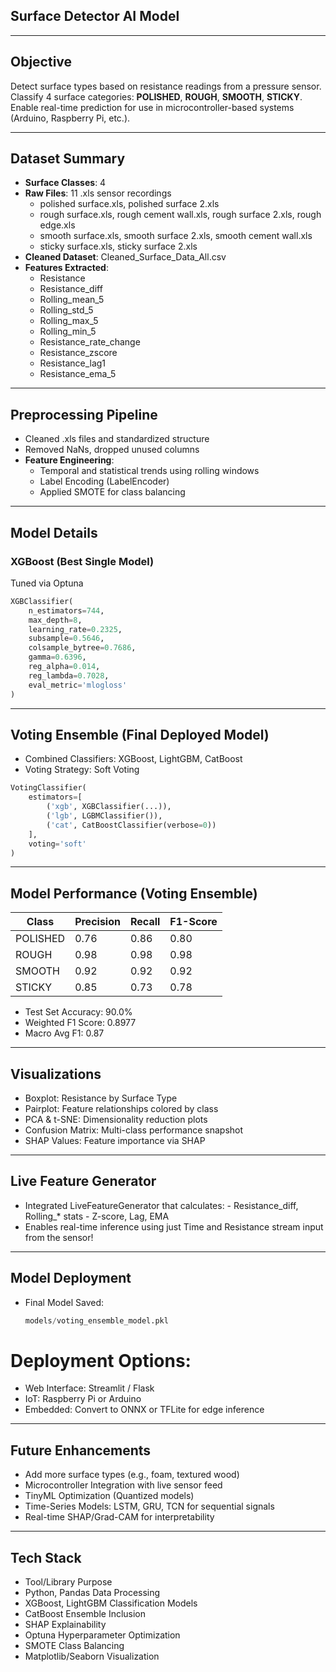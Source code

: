## Surface Detector AI Model

---

## Objective
Detect surface types based on resistance readings from a pressure sensor.  
Classify 4 surface categories: **POLISHED**, **ROUGH**, **SMOOTH**, **STICKY**.  
Enable real-time prediction for use in microcontroller-based systems (Arduino, Raspberry Pi, etc.).

---

## Dataset Summary
- **Surface Classes**: 4
- **Raw Files**: 11 .xls sensor recordings
  - polished surface.xls, polished surface 2.xls
  - rough surface.xls, rough cement wall.xls, rough surface 2.xls, rough edge.xls
  - smooth surface.xls, smooth surface 2.xls, smooth cement wall.xls
  - sticky surface.xls, sticky surface 2.xls
- **Cleaned Dataset**: Cleaned_Surface_Data_All.csv
- **Features Extracted**:
  - Resistance
  - Resistance_diff
  - Rolling_mean_5
  - Rolling_std_5
  - Rolling_max_5
  - Rolling_min_5
  - Resistance_rate_change
  - Resistance_zscore
  - Resistance_lag1
  - Resistance_ema_5

---

## Preprocessing Pipeline
- Cleaned .xls files and standardized structure
- Removed NaNs, dropped unused columns
- **Feature Engineering**:
  - Temporal and statistical trends using rolling windows
  - Label Encoding (LabelEncoder)
  - Applied SMOTE for class balancing

---

## Model Details
### XGBoost (Best Single Model)
Tuned via Optuna
```python
XGBClassifier(
    n_estimators=744,
    max_depth=8,
    learning_rate=0.2325,
    subsample=0.5646,
    colsample_bytree=0.7686,
    gamma=0.6396,
    reg_alpha=0.014,
    reg_lambda=0.7028,
    eval_metric='mlogloss'
)
```
---

## Voting Ensemble (Final Deployed Model)
  - Combined Classifiers: XGBoost, LightGBM, CatBoost
  - Voting Strategy: Soft Voting
```python
VotingClassifier(
    estimators=[
        ('xgb', XGBClassifier(...)),
        ('lgb', LGBMClassifier()),
        ('cat', CatBoostClassifier(verbose=0))
    ],
    voting='soft'
)
```
---

## Model Performance (Voting Ensemble)

| Class    | Precision | Recall | F1-Score |
|----------|-----------|--------|----------|
| POLISHED | 0.76      | 0.86   | 0.80     |
| ROUGH    | 0.98      | 0.98   | 0.98     |
| SMOOTH   | 0.92      | 0.92   | 0.92     |
| STICKY   | 0.85      | 0.73   | 0.78     |

 - Test Set Accuracy: 90.0%
 - Weighted F1 Score: 0.8977
 - Macro Avg F1: 0.87

---
## Visualizations
   - Boxplot: Resistance by Surface Type
   - Pairplot: Feature relationships colored by class
   - PCA & t-SNE: Dimensionality reduction plots
   -  Confusion Matrix: Multi-class performance snapshot
   - SHAP Values: Feature importance via SHAP
---
## Live Feature Generator
   - Integrated LiveFeatureGenerator that calculates:
         - Resistance_diff, Rolling_* stats
         - Z-score, Lag, EMA
   - Enables real-time inference using just Time and Resistance stream input from the sensor!
---
## Model Deployment
  - Final Model Saved:
    ```python
    models/voting_ensemble_model.pkl
    ```
# Deployment Options:
  - Web Interface: Streamlit / Flask
  - IoT: Raspberry Pi or Arduino
  - Embedded: Convert to ONNX or TFLite for edge inference
---
## Future Enhancements
   - Add more surface types (e.g., foam, textured wood)
   - Microcontroller Integration with live sensor feed
   - TinyML Optimization (Quantized models)
   - Time-Series Models: LSTM, GRU, TCN for sequential signals
   - Real-time SHAP/Grad-CAM for interpretability
---

## Tech Stack

- Tool/Library	Purpose
- Python, Pandas	Data Processing
- XGBoost, LightGBM	Classification Models
- CatBoost	Ensemble Inclusion
- SHAP	Explainability
- Optuna	Hyperparameter Optimization
- SMOTE	Class Balancing
- Matplotlib/Seaborn	Visualization
